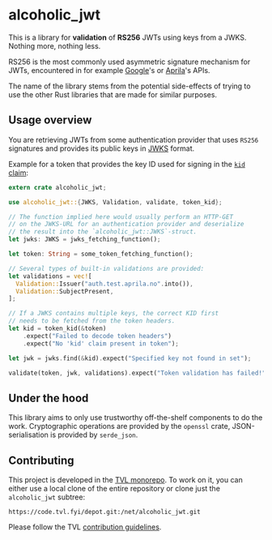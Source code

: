alcoholic_jwt
=============

This is a library for **validation** of **RS256** JWTs using keys from
a JWKS. Nothing more, nothing less.

RS256 is the most commonly used asymmetric signature mechanism for
JWTs, encountered in for example [Google][]'s or [Aprila][]'s APIs.

The name of the library stems from the potential side-effects of
trying to use the other Rust libraries that are made for similar
purposes.

## Usage overview

You are retrieving JWTs from some authentication provider that uses
`RS256` signatures and provides its public keys in [JWKS][] format.

Example for a token that provides the key ID used for signing in the
[`kid` claim][]:

```rust
extern crate alcoholic_jwt;

use alcoholic_jwt::{JWKS, Validation, validate, token_kid};

// The function implied here would usually perform an HTTP-GET
// on the JWKS-URL for an authentication provider and deserialize
// the result into the `alcoholic_jwt::JWKS`-struct.
let jwks: JWKS = jwks_fetching_function();

let token: String = some_token_fetching_function();

// Several types of built-in validations are provided:
let validations = vec![
  Validation::Issuer("auth.test.aprila.no".into()),
  Validation::SubjectPresent,
];

// If a JWKS contains multiple keys, the correct KID first
// needs to be fetched from the token headers.
let kid = token_kid(&token)
    .expect("Failed to decode token headers")
    .expect("No 'kid' claim present in token");

let jwk = jwks.find(&kid).expect("Specified key not found in set");

validate(token, jwk, validations).expect("Token validation has failed!");
```

## Under the hood

This library aims to only use trustworthy off-the-shelf components to
do the work. Cryptographic operations are provided by the `openssl`
crate, JSON-serialisation is provided by `serde_json`.

## Contributing

This project is developed in the [TVL monorepo][depot]. To work on it,
you can either use a local clone of the entire repository or clone
just the `alcoholic_jwt` subtree:

    https://code.tvl.fyi/depot.git:/net/alcoholic_jwt.git

Please follow the TVL [contribution guidelines][contributing].

[Google]: https://www.google.com/
[Aprila]: https://www.aprila.no/
[JWKS]: https://tools.ietf.org/html/rfc7517
[`kid` claim]: https://tools.ietf.org/html/rfc7515#section-4.1.4
[depot]: https://code.tvl.fyi/
[contributing]: https://code.tvl.fyi/about/docs/CONTRIBUTING.md
